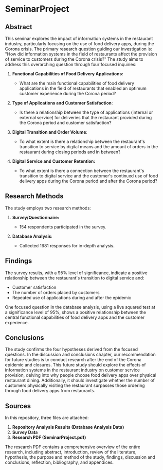 # SeminarProject

## Abstract

This seminar explores the impact of information systems in the restaurant industry, particularly focusing on the use of food delivery apps, during the Corona crisis. The primary research question guiding our investigation is: "How did information systems in the field of restaurants affect the provision of service to customers during the Corona crisis?" The study aims to address this overarching question through four focused inquiries:

1. **Functional Capabilities of Food Delivery Applications:**
   - What are the main functional capabilities of food delivery applications in the field of restaurants that enabled an optimum customer experience during the Corona period?

2. **Type of Applications and Customer Satisfaction:**
   - Is there a relationship between the type of applications (internal or external service) for deliveries that the restaurant provided during the Corona period and customer satisfaction?

3. **Digital Transition and Order Volume:**
   - To what extent is there a relationship between the restaurant's transition to service by digital means and the amount of orders in the restaurant during closing periods and in between?

4. **Digital Service and Customer Retention:**
   - To what extent is there a connection between the restaurant's transition to digital service and the customer's continued use of food delivery apps during the Corona period and after the Corona period?

## Research Methods

The study employs two research methods:

1. **Survey/Questionnaire:**
   - 154 respondents participated in the survey.

2. **Database Analysis:**
   - Collected 1681 responses for in-depth analysis.

## Findings

The survey results, with a 95% level of significance, indicate a positive relationship between the restaurant's transition to digital service and:
- Customer satisfaction
- The number of orders placed by customers
- Repeated use of applications during and after the epidemic

One focused question in the database analysis, using a live squared test at a significance level of 95%, shows a positive relationship between the central functional capabilities of food delivery apps and the customer experience.

## Conclusions

The study confirms the four hypotheses derived from the focused questions. In the discussion and conclusions chapter, our recommendation for future studies is to conduct research after the end of the Corona epidemic and closures. This future study should explore the effects of information systems in the restaurant industry on customer service provision, delving into why people choose food delivery apps over physical restaurant dining. Additionally, it should investigate whether the number of customers physically visiting the restaurant surpasses those ordering through food delivery apps from restaurants.

## Sources

In this repository, three files are attached:

1. **Repository Analysis Results (Database Analysis Data)**
2. **Survey Data**
3. **Research PDF (SeminarProject.pdf)**

The research PDF contains a comprehensive overview of the entire research, including abstract, introduction, review of the literature, hypothesis, the purpose and method of the study, findings, discussion and conclusions, reflection, bibliography, and appendices.
